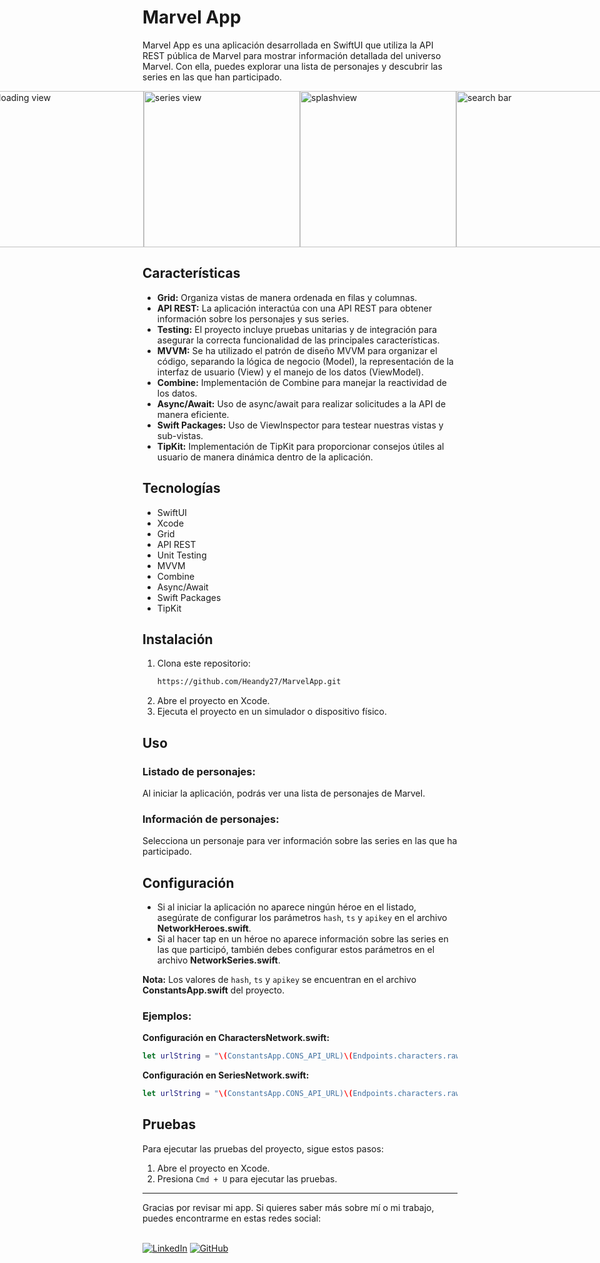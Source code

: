 # Marvel App

Marvel App es una aplicación desarrollada en SwiftUI que utiliza la API REST pública de Marvel para mostrar información detallada del universo Marvel. Con ella, 
puedes explorar una lista de personajes y descubrir las series en las que han participado.

<div style="display: flex; justify-content: center; align-items: center;">
<img src="https://i.postimg.cc/85T0MGRh/home.png" alt="home view" width="250">
<img src="https://i.postimg.cc/sXK0JLmb/loadingview.png" alt="loading view" width="250">
<img src="https://i.postimg.cc/q7sFNq3J/series.png" alt="series view" width="250">
<img src="https://i.postimg.cc/4yd221Fy/splashview.png" alt="splashview" width="250">
<img src="https://i.postimg.cc/1zhTRw47/searchbar.png" alt="search bar" width="250">
<img src="https://i.postimg.cc/FHJ8QDFJ/errorview.png" alt="Descripción de la imagen" width="250">
</div>

## Características

- **Grid:** Organiza vistas de manera ordenada en filas y columnas.
- **API REST:** La aplicación interactúa con una API REST para obtener información sobre los personajes y sus series.
- **Testing:** El proyecto incluye pruebas unitarias y de integración para asegurar la correcta funcionalidad de las principales características.
- **MVVM:** Se ha utilizado el patrón de diseño MVVM para organizar el código, separando la lógica de negocio (Model), la representación de la interfaz de usuario (View) y el manejo de los datos (ViewModel).
- **Combine:** Implementación de Combine para manejar la reactividad de los datos.
- **Async/Await:** Uso de async/await para realizar solicitudes a la API de manera eficiente.
- **Swift Packages:** Uso de ViewInspector para testear nuestras vistas y sub-vistas.
- **TipKit:** Implementación de TipKit para proporcionar consejos útiles al usuario de manera dinámica dentro de la aplicación.

## Tecnologías

- SwiftUI
- Xcode
- Grid
- API REST
- Unit Testing
- MVVM
- Combine
- Async/Await
- Swift Packages
- TipKit

## Instalación

1. Clona este repositorio:
   ```bash
   https://github.com/Heandy27/MarvelApp.git
   ```
2. Abre el proyecto en Xcode.
3. Ejecuta el proyecto en un simulador o dispositivo físico.

## Uso

### Listado de personajes:
Al iniciar la aplicación, podrás ver una lista de personajes de Marvel.

### Información de personajes:
Selecciona un personaje para ver información sobre las series en las que ha participado.

## Configuración

- Si al iniciar la aplicación no aparece ningún héroe en el listado, asegúrate de configurar los parámetros `hash`, `ts` y `apikey` en el archivo **NetworkHeroes.swift**.
- Si al hacer tap en un héroe no aparece información sobre las series en las que participó, también debes configurar estos parámetros en el archivo **NetworkSeries.swift**.

**Nota:** Los valores de `hash`, `ts` y `apikey` se encuentran en el archivo **ConstantsApp.swift** del proyecto.

### Ejemplos:

**Configuración en CharactersNetwork.swift:**
```swift
let urlString = "\(ConstantsApp.CONS_API_URL)\(Endpoints.characters.rawValue)?apikey=\(ConstantsApp.PUBLIC_KEY)&hash=\(ConstantsApp.HASH)&ts=\(ConstantsApp.TS)"
```

**Configuración en SeriesNetwork.swift:**
```swift
let urlString = "\(ConstantsApp.CONS_API_URL)\(Endpoints.characters.rawValue)/\(id)/series?apikey=\(ConstantsApp.PUBLIC_KEY)&hash=\(ConstantsApp.HASH)&ts=\(ConstantsApp.TS)"
```

## Pruebas

Para ejecutar las pruebas del proyecto, sigue estos pasos:

1. Abre el proyecto en Xcode.
2. Presiona `Cmd + U` para ejecutar las pruebas.

<hr></hr>
Gracias por revisar mi app. Si quieres saber más sobre mí o mi trabajo, puedes encontrarme en estas redes social:<br></br>

[![LinkedIn](https://img.shields.io/badge/LinkedIn-%230077B5.svg?logo=linkedin&logoColor=white)](https://www.linkedin.com/in/heandy27/) 
[![GitHub](https://img.shields.io/badge/GitHub-%23121011.svg?logo=github&logoColor=white)](https://github.com/Heandy27)
